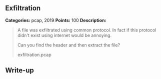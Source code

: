 ## Exfiltration

**Categories:** pcap, 2019
**Points:** 100
**Description:**

>  A file was exfiltrated using common protocol. In fact if this
>  protocol didn't exist using internet would be annoying.
>  
>  Can you find the header and then extract the file?
>  
>  
>  exfiltration.pcap
>  


## Write-up

